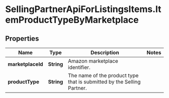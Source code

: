 # SellingPartnerApiForListingsItems.ItemProductTypeByMarketplace

## Properties

Name | Type | Description | Notes
------------ | ------------- | ------------- | -------------
**marketplaceId** | **String** | Amazon marketplace identifier. | 
**productType** | **String** | The name of the product type that is submitted by the Selling Partner. | 


